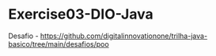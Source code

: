 # Exercise03-DIO-Java

Desafio - https://github.com/digitalinnovationone/trilha-java-basico/tree/main/desafios/poo
